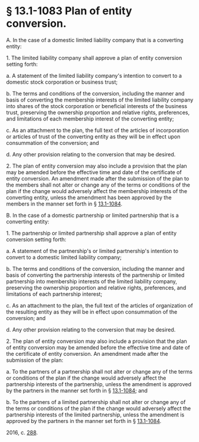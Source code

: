 # § 13.1-1083 Plan of entity conversion.

<p>A. In the case of a domestic limited liability company that is a converting entity:</p><p>1. The limited liability company shall approve a plan of entity conversion setting forth:</p><p>a. A statement of the limited liability company's intention to convert to a domestic stock corporation or business trust;</p><p>b. The terms and conditions of the conversion, including the manner and basis of converting the membership interests of the limited liability company into shares of the stock corporation or beneficial interests of the business trust, preserving the ownership proportion and relative rights, preferences, and limitations of each membership interest of the converting entity;</p><p>c. As an attachment to the plan, the full text of the articles of incorporation or articles of trust of the converting entity as they will be in effect upon consummation of the conversion; and</p><p>d. Any other provision relating to the conversion that may be desired.</p><p>2. The plan of entity conversion may also include a provision that the plan may be amended before the effective time and date of the certificate of entity conversion. An amendment made after the submission of the plan to the members shall not alter or change any of the terms or conditions of the plan if the change would adversely affect the membership interests of the converting entity, unless the amendment has been approved by the members in the manner set forth in § <a href='http://law.lis.virginia.gov/vacode/13.1-1084/'>13.1-1084</a>.</p><p>B. In the case of a domestic partnership or limited partnership that is a converting entity:</p><p>1. The partnership or limited partnership shall approve a plan of entity conversion setting forth:</p><p>a. A statement of the partnership's or limited partnership's intention to convert to a domestic limited liability company;</p><p>b. The terms and conditions of the conversion, including the manner and basis of converting the partnership interests of the partnership or limited partnership into membership interests of the limited liability company, preserving the ownership proportion and relative rights, preferences, and limitations of each partnership interest;</p><p>c. As an attachment to the plan, the full text of the articles of organization of the resulting entity as they will be in effect upon consummation of the conversion; and</p><p>d. Any other provision relating to the conversion that may be desired.</p><p>2. The plan of entity conversion may also include a provision that the plan of entity conversion may be amended before the effective time and date of the certificate of entity conversion. An amendment made after the submission of the plan:</p><p>a. To the partners of a partnership shall not alter or change any of the terms or conditions of the plan if the change would adversely affect the partnership interests of the partnership, unless the amendment is approved by the partners in the manner set forth in § <a href='http://law.lis.virginia.gov/vacode/13.1-1084/'>13.1-1084</a>; and</p><p>b. To the partners of a limited partnership shall not alter or change any of the terms or conditions of the plan if the change would adversely affect the partnership interests of the limited partnership, unless the amendment is approved by the partners in the manner set forth in § <a href='http://law.lis.virginia.gov/vacode/13.1-1084/'>13.1-1084</a>.</p><p>2016, c. <a href='http://lis.virginia.gov/cgi-bin/legp604.exe?161+ful+CHAP0288'>288</a>.</p>